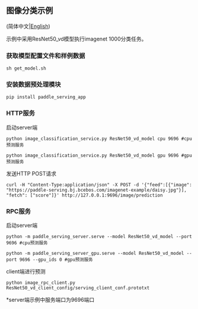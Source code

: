 ## 图像分类示例

(简体中文|[English](./README.md))

示例中采用ResNet50_vd模型执行imagenet 1000分类任务。

### 获取模型配置文件和样例数据
```
sh get_model.sh
```

### 安装数据预处理模块

```
pip install paddle_serving_app
```

### HTTP服务

启动server端
```
python image_classification_service.py ResNet50_vd_model cpu 9696 #cpu预测服务
```
```
python image_classification_service.py ResNet50_vd_model gpu 9696 #gpu预测服务
```


发送HTTP POST请求
```
curl -H "Content-Type:application/json" -X POST -d '{"feed":[{"image": "https://paddle-serving.bj.bcebos.com/imagenet-example/daisy.jpg"}], "fetch": ["score"]}' http://127.0.0.1:9696/image/prediction
```

### RPC服务

启动server端
```
python -m paddle_serving_server.serve --model ResNet50_vd_model --port 9696 #cpu预测服务
```

```
python -m paddle_serving_server_gpu.serve --model ResNet50_vd_model --port 9696 --gpu_ids 0 #gpu预测服务
```

client端进行预测
```
python image_rpc_client.py ResNet50_vd_client_config/serving_client_conf.prototxt
```
*server端示例中服务端口为9696端口
